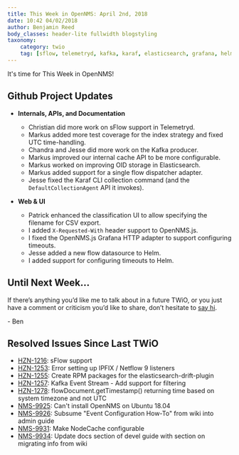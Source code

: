 ```yaml
---
title: This Week in OpenNMS: April 2nd, 2018
date: 10:42 04/02/2018
author: Benjamin Reed
body_classes: header-lite fullwidth blogstyling
taxonomy:
    category: twio
    tag: [sflow, telemetryd, kafka, karaf, elasticsearch, grafana, helm]
---
```


It's time for This Week in OpenNMS!

<!-- git log --author=bamboo@opennms.org --invert-grep --all --no-merges --since='2018-03-26 00:00:00' --until='2018-04-02 00:00:00' --format='%Cblue%ai %Cgreen%aN %Creset%s %Cblue(%H)%Cred%d' --author-date-order | sort | less -R -->

## Github Project Updates

* __Internals, APIs, and Documentation__

  * Christian did more work on sFlow support in Telemetryd.
  * Markus added more test coverage for the index strategy and fixed UTC time-handling.
  * Chandra and Jesse did more work on the Kafka producer.
  * Markus improved our internal cache API to be more configurable.
  * Markus worked on improving OID storage in Elasticsearch.
  * Markus added support for a single flow dispatcher adapter.
  * Jesse fixed the Karaf CLI collection command (and the `DefaultCollectionAgent` API it invokes).

* __Web & UI__

  * Patrick enhanced the classification UI to allow specifying the filename for CSV export.
  * I added `X-Requested-With` header support to OpenNMS.js.
  * I fixed the OpenNMS.js Grafana HTTP adapter to support configuring timeouts.
  * Jesse added a new flow datasource to Helm.
  * I added support for configuring timeouts to Helm.

<!--
## Upcoming Events and Appearances

* __[Ohio State Open Source Club - March 22nd, 2018](https://opensource.osu.edu/events/)__

  Tarus will be [speaking at the Ohio State Open Source Club](https://opensource.osu.edu/events/) on Thursday, March 22nd.
-->

## Until Next Week…

If there’s anything you’d like me to talk about in a future TWiO, or you just have a comment or criticism you’d like to share, don’t hesitate to [say hi](mailto:twio@opennms.org).

\- Ben

<!--
  https://github.com/OpenNMS/twio-fodder/blob/master/scripts/twio-issues-list.pl
-->

## Resolved Issues Since Last TWiO

* [HZN-1216](https://issues.opennms.org/browse/HZN-1216): sFlow support
* [HZN-1253](https://issues.opennms.org/browse/HZN-1253): Error setting up IPFIX / Netflow 9 listeners
* [HZN-1255](https://issues.opennms.org/browse/HZN-1255): Create RPM packages for the elasticsearch-drift-plugin
* [HZN-1257](https://issues.opennms.org/browse/HZN-1257): Kafka Event Stream - Add support for filtering
* [HZN-1278](https://issues.opennms.org/browse/HZN-1278): flowDocument.getTimestamp() returning time based on system timezone and not UTC
* [NMS-9925](https://issues.opennms.org/browse/NMS-9925): Can't install OpenNMS on Ubuntu 18.04
* [NMS-9926](https://issues.opennms.org/browse/NMS-9926): Subsume "Event Configuration How-To" from wiki into admin guide
* [NMS-9931](https://issues.opennms.org/browse/NMS-9931): Make NodeCache configurable
* [NMS-9934](https://issues.opennms.org/browse/NMS-9934): Update docs section of devel guide with section on migrating info from wiki